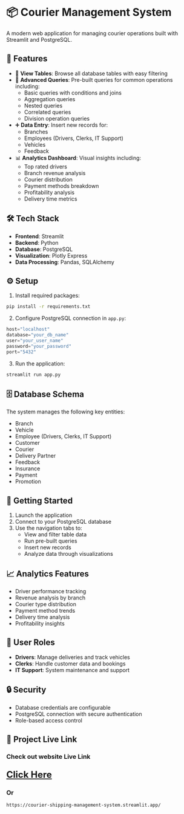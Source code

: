 # 📦 Courier Management System

A modern web application for managing courier operations built with Streamlit and PostgreSQL.

## 🌟 Features

- 📄 **View Tables**: Browse all database tables with easy filtering
- 🧠 **Advanced Queries**: Pre-built queries for common operations including:
  - Basic queries with conditions and joins
  - Aggregation queries
  - Nested queries
  - Correlated queries
  - Division operation queries
- ➕ **Data Entry**: Insert new records for:
  - Branches
  - Employees (Drivers, Clerks, IT Support)
  - Vehicles
  - Feedback
- 📊 **Analytics Dashboard**: Visual insights including:
  - Top rated drivers
  - Branch revenue analysis
  - Courier distribution
  - Payment methods breakdown
  - Profitability analysis
  - Delivery time metrics

## 🛠️ Tech Stack

- **Frontend**: Streamlit
- **Backend**: Python
- **Database**: PostgreSQL
- **Visualization**: Plotly Express
- **Data Processing**: Pandas, SQLAlchemy

## ⚙️ Setup

1. Install required packages:
```bash
pip install -r requirements.txt
```

2. Configure PostgreSQL connection in `app.py`:
```python
host="localhost"
database="your_db_name"
user="your_user_name"
password="your_password"
port="5432"
```

3. Run the application:
```bash
streamlit run app.py
```

## 🗄️ Database Schema

The system manages the following key entities:
- Branch
- Vehicle
- Employee (Drivers, Clerks, IT Support)
- Customer
- Courier
- Delivery Partner
- Feedback
- Insurance
- Payment
- Promotion

## 🚀 Getting Started

1. Launch the application
2. Connect to your PostgreSQL database
3. Use the navigation tabs to:
   - View and filter table data
   - Run pre-built queries
   - Insert new records
   - Analyze data through visualizations

## 📈 Analytics Features

- Driver performance tracking
- Revenue analysis by branch
- Courier type distribution
- Payment method trends
- Delivery time analysis
- Profitability insights

## 👥 User Roles

- **Drivers**: Manage deliveries and track vehicles
- **Clerks**: Handle customer data and bookings
- **IT Support**: System maintenance and support

## 🔒 Security

- Database credentials are configurable
- PostgreSQL connection with secure authentication
- Role-based access control

## 🚀 Project Live Link
<h3> Check out website Live Link </h3>

<h3><a href="https://courier-shipping-management-system.streamlit.app/" target="_blank" style="font-size: 24px;">Click Here</a></h3>

<h3> Or </h3>

`https://courier-shipping-management-system.streamlit.app/`
